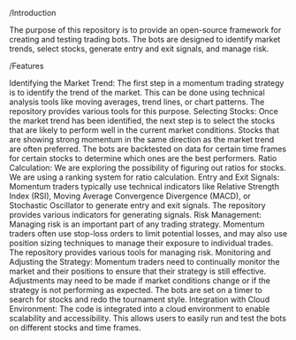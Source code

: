 /Introduction

The purpose of this repository is to provide an open-source framework for creating and testing trading bots. The bots are designed to identify market trends, select stocks, generate entry and exit signals, and manage risk.

/Features

Identifying the Market Trend: The first step in a momentum trading strategy is to identify the trend of the market. This can be done using technical analysis tools like moving averages, trend lines, or chart patterns. The repository provides various tools for this purpose.
Selecting Stocks: Once the market trend has been identified, the next step is to select the stocks that are likely to perform well in the current market conditions. Stocks that are showing strong momentum in the same direction as the market trend are often preferred. The bots are backtested on data for certain time frames for certain stocks to determine which ones are the best performers.
Ratio Calculation: We are exploring the possibility of figuring out ratios for stocks. We are using a ranking system for ratio calculation.
Entry and Exit Signals: Momentum traders typically use technical indicators like Relative Strength Index (RSI), Moving Average Convergence Divergence (MACD), or Stochastic Oscillator to generate entry and exit signals. The repository provides various indicators for generating signals.
Risk Management: Managing risk is an important part of any trading strategy. Momentum traders often use stop-loss orders to limit potential losses, and may also use position sizing techniques to manage their exposure to individual trades. The repository provides various tools for managing risk.
Monitoring and Adjusting the Strategy: Momentum traders need to continually monitor the market and their positions to ensure that their strategy is still effective. Adjustments may need to be made if market conditions change or if the strategy is not performing as expected. The bots are set on a timer to search for stocks and redo the tournament style.
Integration with Cloud Environment: The code is integrated into a cloud environment to enable scalability and accessibility. This allows users to easily run and test the bots on different stocks and time frames.
